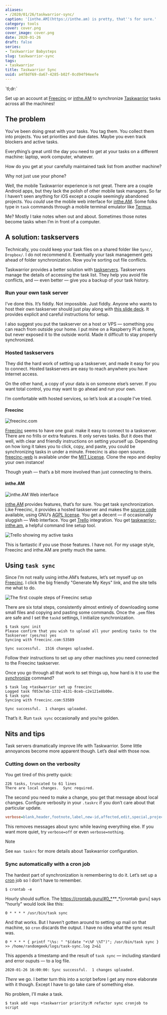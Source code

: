 ```yaml
---
aliases:
- /2020/01/26/taskwarrior-sync/
caption: '[inthe.AM](https://inthe.am) is pretty, that''s for sure.'
category: tools
cover: cover.png
cover_image: cover.png
date: 2020-01-26
draft: false
series:
- Taskwarrior Babysteps
slug: taskwarrior-sync
tags:
- taskwarrior
title: Taskwarrior Sync
uuid: a4f8df69-da67-4285-b02f-0cd94f94eefe
---
```


<aside class="admonition">
    <p class="admonition-title">`tl;dr:`</p>

Set up an account at [Freecinc](https://freecinc.com) or
[inthe.AM](https://inthe.am) to synchronize
[Taskwarrior](https://taskwarrior.org) tasks across all the machines\!

</aside>

## The problem

You’ve been doing great with your tasks. You tag them. You collect them
into projects. You set priorities and due dates. Maybe you even track
blockers and active tasks.

Everything’s great until the day you need to get at your tasks on a
different machine: laptop, work computer, whatever.

How do you get at your carefully maintained task list from another
machine?

<aside class="admonition note">
    <p class="admonition-title">Why not just use your phone?</p>

Well, the mobile Taskwarrior experience is not great. There are a couple
Android apps, but they lack the polish of other mobile task managers. So
far I haven’t seen anything for iOS except a couple seemingly abandoned
projects. You *could* use the mobile web interface for
[inthe.AM](https://inthe.am). Some folks type in `task` commands through
a mobile terminal emulator like [Termux](https://termux.com/).

Me? Mostly I take notes when out and about. Sometimes those notes become
tasks when I’m in front of a computer.

</aside>

## A solution: taskservers

Technically, you could keep your task files on a shared folder like
`Sync/`, `Dropbox/`. I do not recommend it. Eventually your task
management gets ahead of folder synchronization. Now you’re sorting out
file conflicts.

Taskwarrior provides a better solution with
[taskservers](https://taskwarrior.org/docs/taskserver/why.html).
Taskservers manage the details of accessing the task list. They help you
avoid file conflicts, and — even better — give you a backup of your task
history.

### Run your own task server

I’ve done this. It’s fiddly. Not impossible. Just fiddly. Anyone who
wants to host their own taskserver should just play along with [this
slide
deck](https://gitpitch.com/GothenburgBitFactory/taskserver-setup#/). It
provides explicit and careful instructions for setup.

I also suggest you put the taskserver on a host or VPS — something you
can reach from outside your home. I put mine on a Raspberry Pi at home,
but never exposed it to the outside world. Made it difficult to stay
properly synchronized.

### Hosted taskservers

They did the hard work of setting up a taskserver, and made it easy for
you to connect. Hosted taskservers are easy to reach anywhere you have
Internet access.

On the other hand, a copy of your data is on someone else’s server. If
you want total control, you may want to go ahead and run your own.

I’m comfortable with hosted services, so let’s look at a couple I’ve
tried.

#### Freecinc

![freecinc.com](freecinc.png)

[Freecinc](https://freecinc.com) seems to have one goal: make it easy to
connect to a taskserver. There are no frills or extra features. It only
serves tasks. But it does that well, with clear and friendly
instructions on setting yourself up. Depending on how long it takes you
to click, copy, and paste, you could be synchronizing tasks in under a
minute. Freecinc is also open source.
[freecinc-web](https://github.com/freecinc/freecinc-web) is available
under the [MIT
License](https://github.com/freecinc/freecinc-web/blob/master/LICENSE).
Clone the repo and deploy your own instance\!

Though yeah — that’s a bit more involved than just connecting to theirs.

#### inthe.AM

![inthe.AM Web interface](inthe-am.png)

[inthe.AM](https://inthe.am) provides features, that’s for sure. You get
task synchronization. Like Freecinc, it provides a hosted taskserver and
makes the [source code](https://github.com/coddingtonbear/inthe.am)
available, using GNU’s [AGPL
license](https://github.com/coddingtonbear/inthe.am/blob/development/LICENSE).
You get a decent — if occasionally sluggish — Web interface. You get
[Trello](https://trello.com/) integration. You get
[taskwarrior-inthe.am](https://github.com/coddingtonbear/taskwarrior-inthe.am),
a helpful command line setup tool.

![Trello showing my active tasks](inthe-am-trello.png)

This is fantastic if you use those features. I have not. For my usage
style, Freecinc and inthe.AM are pretty much the same.

## Using `task sync`

Since I’m not really using inthe.AM’s features, let’s set myself up on
[Freecinc](https://freecinc.com). I click the big friendly "Generate My
Keys" link, and the site tells me what to do.

![The first couple steps of Freecinc setup](freecinc-setup.png)

There are six total steps, consistently almost entirely of downloading
some small files and copying and pasting some commands. Once the `.pem`
files are safe and I set the `taskd` settings, I initialize
synchronization.

    $ task sync init
    Please confirm that you wish to upload all your pending tasks to the Taskserver (yes/no) yes
    Syncing with freecinc.com:53589

    Sync successful.  1516 changes uploaded.

Follow their instructions to set up any other machines you need
connected to the Freecinc taskserver.

Once you go through all that work to set things up, how hard is it to
*use* the
[synchronize](https://taskwarrior.org/docs/commands/synchronize.html)
command?

    $ task log +taskwarrior set up freecinc
    Logged task f053e7ab-1332-4131-8ceb-c2e121e8b00e.
    $ task sync
    Syncing with freecinc.com:53589

    Sync successful.  1 changes uploaded.

That’s it. Run `task sync` occasionally and you’re golden.

## Nits and tips

Task servers dramatically improve life with Taskwarrior. Some little
annoyances become more apparent though. Let’s deal with those now.

### Cutting down on the verbosity

You get tired of this pretty quick:

    226 tasks, truncated to 61 lines
    There are local changes.  Sync required.

The second you need to make a change, you get that message about local
changes. Configure verbosity in your `.taskrc` if you don’t care about
that particular update.

``` ini
verbose=blank,header,footnote,label,new-id,affected,edit,special,project,filter,unwait
```

This removes messages about sync while leaving everything else. If you
want more quiet, try `verbose=off` or even `verbose=nothing`.

<aside class="admonition note">
    <p class="admonition-title">Note</p>

See `man taskrc` for more details about Taskwarrior configuration.

</aside>

### Sync automatically with a cron job

The hardest part of synchronization is remembering to do it. Let’s set
up a [cron](https://opensource.com/article/17/11/how-use-cron-linux) job
so I don’t have to remember.

    $ crontab -e

Hourly should suffice. The
<https://crontab.guru/#0_*>*\**\*\_\*\[crontab guru\] says "hourly"
would look like this:

    0 * * * * /usr/bin/task sync

And that works. But I haven’t gotten around to setting up mail on that
machine, so `cron` discards the output. I have no idea what the sync
result was.

    0 * * * * { printf "\%s: " "$(date "+\%F \%T")"; /usr/bin/task sync } >> /home/randomgeek/logs/task-sync.log 2>&1

This appends a timestamp and the result of `task sync` — including
standard and error ouputs — to a log file.

    2020-01-26 16:00:00: Sync successful.  1 changes uploaded.

*There* we go. I better turn this into a script before I get any more
elaborate with it though. Except I have to go take care of something
else.

No problem, I’ll make a task.

    $ task add +ops +taskwarrior priority:M refactor sync cronjob to script